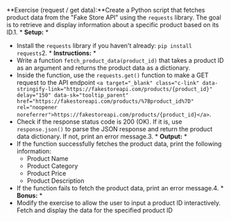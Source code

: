 **Exercise (request / get data):**Create a Python script that fetches product data from the "Fake Store API" using the `requests` library. The goal is to retrieve and display information about a specific product based on its ID.1. * **Setup:** *

- Install the `requests` library if you haven't already: `pip install requests`2. * **Instructions:** *
- Write a function `fetch_product_data(product_id)` that takes a product ID as an argument and returns the product data as a dictionary.
- Inside the function, use the `requests.get()` function to make a GET request to the API endpoint `<a target="_blank" class="c-link" data-stringify-link="https://fakestoreapi.com/products/{product_id}" delay="150" data-sk="tooltip_parent" href="https://fakestoreapi.com/products/%7Bproduct_id%7D" rel="noopener noreferrer">https://fakestoreapi.com/products/{product_id}</a>`.
- Check if the response status code is 200 (OK). If it is, use `response.json()` to parse the JSON response and return the product data dictionary. If not, print an error message.3. * **Output:** *
- If the function successfully fetches the product data, print the following information:
  - Product Name
  - Product Category
  - Product Price
  - Product Description
- If the function fails to fetch the product data, print an error message.4. * **Bonus:** *
- Modify the exercise to allow the user to input a product ID interactively. Fetch and display the data for the specified product ID
